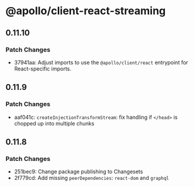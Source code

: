 # @apollo/client-react-streaming

## 0.11.10

### Patch Changes

- 37941aa: Adjust imports to use the `@apollo/client/react` entrypoint for React-specific imports.

## 0.11.9

### Patch Changes

- aaf041c: `createInjectionTransformStream`: fix handling if `</head>` is chopped up into multiple chunks

## 0.11.8

### Patch Changes

- 251bec9: Change package publishing to Changesets
- 2f779cd: Add missing `peerDependencies`: `react-dom` and `graphql`
